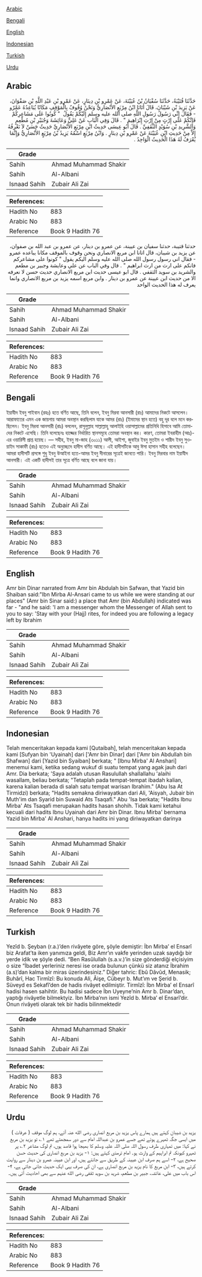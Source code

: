 [Arabic](#arabic)

[Bengali](#bengali)

[English](#english)

[Indonesian](#indonesian)

[Turkish](#turkish)

[Urdu](#urdu)

## Arabic


<div dir="rtl" lang="ar" style={{fontSize:'larger',backgroundColor:'#f8f9fa',padding:20}}>
حَدَّثَنَا قُتَيْبَةُ، حَدَّثَنَا سُفْيَانُ بْنُ عُيَيْنَةَ، عَنْ عَمْرِو بْنِ دِينَارٍ، عَنْ عَمْرِو بْنِ عَبْدِ اللَّهِ بْنِ صَفْوَانَ، عَنْ يَزِيدَ بْنِ شَيْبَانَ، قَالَ أَتَانَا ابْنُ مِرْبَعٍ الأَنْصَارِيُّ وَنَحْنُ وُقُوفٌ بِالْمَوْقِفِ مَكَانًا يُبَاعِدُهُ عَمْرٌو - فَقَالَ إِنِّي رَسُولُ رَسُولِ اللَّهِ صلى الله عليه وسلم إِلَيْكُمْ يَقُولُ ‏ "‏ كُونُوا عَلَى مَشَاعِرِكُمْ فَإِنَّكُمْ عَلَى إِرْثٍ مِنْ إِرْثِ إِبْرَاهِيمَ ‏"‏ ‏.‏ قَالَ وَفِي الْبَابِ عَنْ عَلِيٍّ وَعَائِشَةَ وَجُبَيْرِ بْنِ مُطْعِمٍ وَالشَّرِيدِ بْنِ سُوَيْدٍ الثَّقَفِيِّ ‏.‏ قَالَ أَبُو عِيسَى حَدِيثُ ابْنِ مِرْبَعٍ الأَنْصَارِيِّ حَدِيثٌ حَسَنٌ لاَ نَعْرِفُهُ إِلاَّ مِنْ حَدِيثِ ابْنِ عُيَيْنَةَ عَنْ عَمْرِو بْنِ دِينَارٍ ‏.‏ وَابْنُ مِرْبَعٍ اسْمُهُ يَزِيدُ بْنُ مِرْبَعٍ الأَنْصَارِيُّ وَإِنَّمَا يُعْرَفُ لَهُ هَذَا الْحَدِيثُ الْوَاحِدُ ‏.‏
</div>
<div style={{backgroundColor:'#f8f9fa',padding:20, marginBottom: 10}}><table> <thead> <tr> <th>Grade</th> <th></th> </tr> </thead> <tbody> <tr><td>Sahih</td><td>Ahmad Muhammad Shakir</td></tr><tr><td>Sahih</td><td>Al-Albani</td></tr><tr><td>Isnaad Sahih</td><td>Zubair Ali Zai</td></tr></tbody></table><table> <thead> <tr> <th>References:</th> <th></th> </tr> </thead> <tbody><tr><td>Hadith No</td><td>883</td></tr><tr><td>Arabic No</td><td>883</td></tr><tr><td>Reference</td><td>Book 9 Hadith 76</td></tr></tbody></table></div>


<div dir="rtl" lang="ar" style={{fontSize:'larger',backgroundColor:'#f8f9fa',padding:20}}>
حدثنا قتيبة، حدثنا سفيان بن عيينة، عن عمرو بن دينار، عن عمرو بن عبد الله بن صفوان، عن يزيد بن شيبان، قال اتانا ابن مربع الانصاري ونحن وقوف بالموقف مكانا يباعده عمرو - فقال اني رسول رسول الله صلى الله عليه وسلم اليكم يقول " كونوا على مشاعركم فانكم على ارث من ارث ابراهيم " . قال وفي الباب عن علي وعايشة وجبير بن مطعم والشريد بن سويد الثقفي . قال ابو عيسى حديث ابن مربع الانصاري حديث حسن لا نعرفه الا من حديث ابن عيينة عن عمرو بن دينار . وابن مربع اسمه يزيد بن مربع الانصاري وانما يعرف له هذا الحديث الواحد
</div>
<div style={{backgroundColor:'#f8f9fa',padding:20, marginBottom: 10}}><table> <thead> <tr> <th>Grade</th> <th></th> </tr> </thead> <tbody> <tr><td>Sahih</td><td>Ahmad Muhammad Shakir</td></tr><tr><td>Sahih</td><td>Al-Albani</td></tr><tr><td>Isnaad Sahih</td><td>Zubair Ali Zai</td></tr></tbody></table><table> <thead> <tr> <th>References:</th> <th></th> </tr> </thead> <tbody><tr><td>Hadith No</td><td>883</td></tr><tr><td>Arabic No</td><td>883</td></tr><tr><td>Reference</td><td>Book 9 Hadith 76</td></tr></tbody></table></div>

## Bengali


<div dir="ltr" lang="bn" style={{fontSize:'larger',backgroundColor:'#f8f9fa',padding:20}}>
ইয়াযীদ ইবনু শাইবান (রহঃ) হতে বর্ণিত আছে, তিনি বলেন, ইবনু মিরবা আনসারী (রাঃ) আমাদের নিকটে আসলেন। আরাফাতের এমন এক জায়গায় আমরা অবস্থান করছিলাম যাকে আমর (রাঃ) (ইমামের স্থান হতে) বহু দূর বলে মনে করছিলেন। ইবনু মিরবা আনসারী (রাঃ) বললেন, রাসূলুল্লাহ সাল্লাল্লাহু আলাইহি ওয়াসাল্লামের প্রতিনিধি হিসাবে আমি তোমাদের নিকটে এসেছি। তিনি বলেছেনঃ হাজ্জের নির্ধারিত স্থানসমূহে তোমরা অবস্থান কর। কারণ, তোমরা ইবরাহীম (আঃ)-এর ওয়ারিসী প্রাপ্ত হয়েছ। — সহীহ, ইবনু মা-জাহ (৩০১১) আলী, আইশা, জুবাইর ইবনু মুতইম ও শারীদ ইবনু সুওয়াইদ সাকাফী (রাঃ) হতেও এই অনুচ্ছেদে হাদীস বর্ণিত আছে। এই হাদীসটিকে আবু ঈসা হাসান সহীহ বলেছেন। আমরা হাদীসটি প্রসঙ্গে শুধু ইবনু উআইনা হতে-আমর ইবনু দীনারের সূত্রেই জানতে পারি। ইবনু মিরবার নাম ইয়াযীদ আনসারী। এই একটি হাদীসই তার সূত্রে বর্ণিত আছে বলে জানা যায়।
</div>
<div style={{backgroundColor:'#f8f9fa',padding:20, marginBottom: 10}}><table> <thead> <tr> <th>Grade</th> <th></th> </tr> </thead> <tbody> <tr><td>Sahih</td><td>Ahmad Muhammad Shakir</td></tr><tr><td>Sahih</td><td>Al-Albani</td></tr><tr><td>Isnaad Sahih</td><td>Zubair Ali Zai</td></tr></tbody></table><table> <thead> <tr> <th>References:</th> <th></th> </tr> </thead> <tbody><tr><td>Hadith No</td><td>883</td></tr><tr><td>Arabic No</td><td>883</td></tr><tr><td>Reference</td><td>Book 9 Hadith 76</td></tr></tbody></table></div>

## English


<div dir="ltr" lang="en" style={{fontSize:'larger',backgroundColor:'#f8f9fa',padding:20}}>
Amr bin Dinar narrated from Amr bin Abdulah bin Safwan, that Yazid bin Shaiban said:"Ibn Mirba Al-Ansari came to us while we were standing at our places" (Amr bin Sinar said:) a place that Amr (bin Abdullah) indicated was far - "and he said: 'I am a messenger whom the Messenger of Allah sent to you to say: 'Stay with your (Hajj) rites, for indeed you are following a legacy left by Ibrahim
</div>
<div style={{backgroundColor:'#f8f9fa',padding:20, marginBottom: 10}}><table> <thead> <tr> <th>Grade</th> <th></th> </tr> </thead> <tbody> <tr><td>Sahih</td><td>Ahmad Muhammad Shakir</td></tr><tr><td>Sahih</td><td>Al-Albani</td></tr><tr><td>Isnaad Sahih</td><td>Zubair Ali Zai</td></tr></tbody></table><table> <thead> <tr> <th>References:</th> <th></th> </tr> </thead> <tbody><tr><td>Hadith No</td><td>883</td></tr><tr><td>Arabic No</td><td>883</td></tr><tr><td>Reference</td><td>Book 9 Hadith 76</td></tr></tbody></table></div>

## Indonesian


<div dir="ltr" lang="id" style={{fontSize:'larger',backgroundColor:'#f8f9fa',padding:20}}>
Telah menceritakan kepada kami [Qutaibah], telah menceritakan kepada kami [Sufyan bin 'Uyainah] dari ['Amr bin Dinar] dari ['Amr bin Abdullah bin Shafwan] dari [Yazid bin Syaiban] berkata; " [Ibnu Mirba' Al Anshari] menemui kami, ketika sedang wukuf di suatu tempat yang agak jauh dari Amr. Dia berkata; 'Saya adalah utusan Rasulullah shallallahu 'alaihi wasallam, beliau berkata; "Tetaplah pada tempat-tempat ibadah kalian, karena kalian berada di salah satu tempat warisan Ibrahim." (Abu Isa At Tirmidzi) berkata; "Hadits semakna diriwayatkan dari Ali, 'Aisyah, Jubair bin Muth'im dan Syarid bin Suwaid Ats Tsaqafi." Abu 'Isa berkata; "Hadits Ibnu Mirba' Ats Tsaqafi merupakan hadits hasan shohih. Tidak kami ketahui kecuali dari hadits Ibnu Uyainah dari Amr bin Dinar. Ibnu Mirba' bernama Yazid bin Mirba' Al Anshari, hanya hadits ini yang diriwayatkan darinya
</div>
<div style={{backgroundColor:'#f8f9fa',padding:20, marginBottom: 10}}><table> <thead> <tr> <th>Grade</th> <th></th> </tr> </thead> <tbody> <tr><td>Sahih</td><td>Ahmad Muhammad Shakir</td></tr><tr><td>Sahih</td><td>Al-Albani</td></tr><tr><td>Isnaad Sahih</td><td>Zubair Ali Zai</td></tr></tbody></table><table> <thead> <tr> <th>References:</th> <th></th> </tr> </thead> <tbody><tr><td>Hadith No</td><td>883</td></tr><tr><td>Arabic No</td><td>883</td></tr><tr><td>Reference</td><td>Book 9 Hadith 76</td></tr></tbody></table></div>

## Turkish


<div dir="ltr" lang="tr" style={{fontSize:'larger',backgroundColor:'#f8f9fa',padding:20}}>
Yezîd b. Şeyban (r.a.)’den rivâyete göre, şöyle demiştir: İbn Mirba’ el Ensarî biz Arafat’ta iken yanımıza geldi, Biz Amr’ın vakfe yerinden uzak saydığı bir yerde idik ve şöyle dedi. “Ben Rasûlullah (s.a.v.)’in size gönderdiği elçisiyim o size “İbadet yerleriniz neresi ise orada bulunun çünkü siz atanız İbrahim (a.s)’dan kalma bir miras üzerindesiniz.” Diğer tahric: Ebû Dâvûd, Menasik; Buhârî, Hac Tirmîzî: Bu konuda Ali, Âişe, Cübeyr b. Mut’ım ve Şerid b. Süveyd es Sekafî’den de hadis rivâyet edilmiştir. Tirmîzî: İbn Mirba’ el Ensarî hadisi hasen sahihtir. Bu hadisi sadece İbn Uyeyne’nin Amr b. Dinar’dan, yaptığı rivâyetle bilmektyiz. İbn Mirba’nın ismi Yezîd b. Mirba’ el Ensarî’dir. Onun rivâyeti olarak tek bir hadis bilinmektedir
</div>
<div style={{backgroundColor:'#f8f9fa',padding:20, marginBottom: 10}}><table> <thead> <tr> <th>Grade</th> <th></th> </tr> </thead> <tbody> <tr><td>Sahih</td><td>Ahmad Muhammad Shakir</td></tr><tr><td>Sahih</td><td>Al-Albani</td></tr><tr><td>Isnaad Sahih</td><td>Zubair Ali Zai</td></tr></tbody></table><table> <thead> <tr> <th>References:</th> <th></th> </tr> </thead> <tbody><tr><td>Hadith No</td><td>883</td></tr><tr><td>Arabic No</td><td>883</td></tr><tr><td>Reference</td><td>Book 9 Hadith 76</td></tr></tbody></table></div>

## Urdu


<div dir="rtl" lang="ur" style={{fontSize:'larger',backgroundColor:'#f8f9fa',padding:20}}>
یزید بن شیبان کہتے ہیں ہمارے پاس یزید بن مربع انصاری رضی الله عنہ آئے، ہم لوگ موقف ( عرفات ) میں ایسی جگہ ٹھہرے ہوئے تھے جسے عمرو بن عبداللہ امام سے دور سمجھتے تھے ۱؎ تو یزید بن مربع نے کہا: میں تمہاری طرف رسول اللہ صلی اللہ علیہ وسلم کا بھیجا ہوا قاصد ہوں، تم لوگ مشاعر ۲؎ پر ٹھہرو کیونکہ تم ابراہیم کے وارث ہو۔ امام ترمذی کہتے ہیں: ۱- یزید بن مربع انصاری کی حدیث حسن صحیح ہے، ۲- اسے ہم صرف ابن عیینہ کے طریق سے جانتے ہیں، اور ابن عیینہ عمرو بن دینار سے روایت کرتے ہیں، ۳- ابن مربع کا نام یزید بن مربع انصاری ہے، ان کی صرف یہی ایک حدیث جانی جاتی ہے، ۴- اس باب میں علی، عائشہ، جبیر بن مطعم، شرید بن سوید ثقفی رضی الله عنہم سے بھی احادیث آئی ہیں۔
</div>
<div style={{backgroundColor:'#f8f9fa',padding:20, marginBottom: 10}}><table> <thead> <tr> <th>Grade</th> <th></th> </tr> </thead> <tbody> <tr><td>Sahih</td><td>Ahmad Muhammad Shakir</td></tr><tr><td>Sahih</td><td>Al-Albani</td></tr><tr><td>Isnaad Sahih</td><td>Zubair Ali Zai</td></tr></tbody></table><table> <thead> <tr> <th>References:</th> <th></th> </tr> </thead> <tbody><tr><td>Hadith No</td><td>883</td></tr><tr><td>Arabic No</td><td>883</td></tr><tr><td>Reference</td><td>Book 9 Hadith 76</td></tr></tbody></table></div>